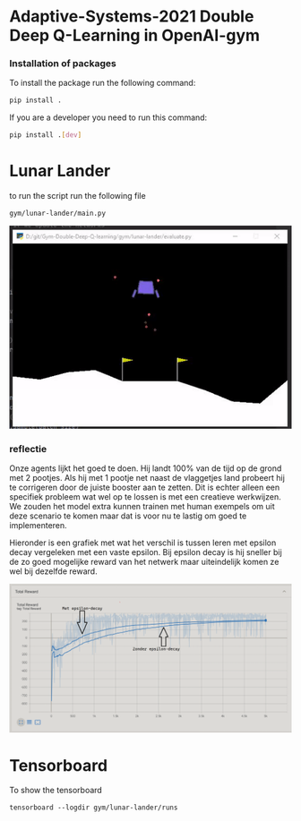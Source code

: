 # Adaptive-Systems-2021 Double Deep Q-Learning in OpenAI-gym

### Installation of packages
To install the package run the following command: 
```bash 
pip install .
```

If you are a developer you need to run this command:
```bash 
pip install .[dev]
```

# Lunar Lander

to run the script run the following file

```bash
gym/lunar-lander/main.py
```
![Alt Text](https://github.com/RichardDev01/Gym-Double-Deep-Q-learning/blob/main/gym/lunar-lander/worked_out_model_ll_dqn.gif?raw=true)

### reflectie

Onze agents lijkt het goed te doen. Hij landt 100% van de tijd op de grond met 2 pootjes. Als hij met 1 pootje net naast de vlaggetjes land probeert hij te corrigeren door de juiste booster aan te zetten. Dit is echter alleen een specifiek probleem wat wel op te lossen is met een creatieve werkwijzen. We zouden het model extra kunnen trainen met human exempels om uit deze scenario te komen maar dat is voor nu te lastig om goed te implementeren.

Hieronder is een grafiek met wat het verschil is tussen leren met epsilon decay vergeleken met een vaste epsilon.
Bij epsilon decay is hij sneller bij de zo goed mogelijke reward van het netwerk maar uiteindelijk komen ze wel bij dezelfde reward.

![Alt Text](https://github.com/RichardDev01/Gym-Double-Deep-Q-learning/blob/main/gym/lunar-lander/graph.png?raw=true)

# Tensorboard
To show the tensorboard
```
tensorboard --logdir gym/lunar-lander/runs

```
